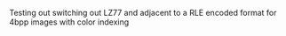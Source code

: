 Testing out switching out LZ77 and adjacent to a RLE encoded format for 4bpp images with color indexing
